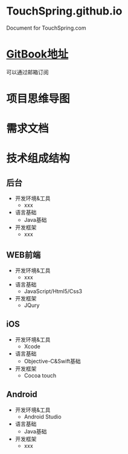 # TouchSpring.github.io
Document for TouchSpring.com

# [GitBook地址](https://www.gitbook.com/book/touchspring/document/details)
可以通过邮箱订阅

# 项目思维导图
# 需求文档
# 技术组成结构
## 后台
- 开发环境&工具
  - xxx
- 语言基础
  - Java基础
- 开发框架
  - xxx

## WEB前端
- 开发环境&工具
  - xxx
- 语言基础
  - JavaScript/Html5/Css3
- 开发框架
  - JQury

## iOS
- 开发环境&工具
  - Xcode
- 语言基础
  - Objective-C&Swift基础
- 开发框架
  - Cocoa touch
     
  
## Android
- 开发环境&工具
  - Android Studio
- 语言基础
  - Java基础
- 开发框架
  - xxx
